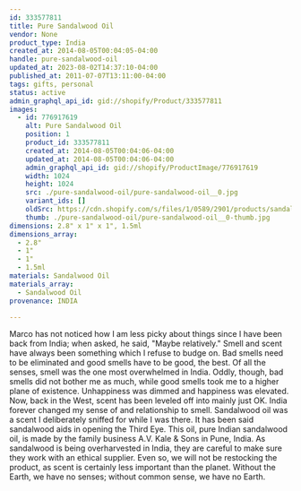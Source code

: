 ```yaml
---
id: 333577811
title: Pure Sandalwood Oil
vendor: None
product_type: India
created_at: 2014-08-05T00:04:05-04:00
handle: pure-sandalwood-oil
updated_at: 2023-08-02T14:37:10-04:00
published_at: 2011-07-07T13:11:00-04:00
tags: gifts, personal
status: active
admin_graphql_api_id: gid://shopify/Product/333577811
images:
  - id: 776917619
    alt: Pure Sandalwood Oil
    position: 1
    product_id: 333577811
    created_at: 2014-08-05T00:04:06-04:00
    updated_at: 2014-08-05T00:04:06-04:00
    admin_graphql_api_id: gid://shopify/ProductImage/776917619
    width: 1024
    height: 1024
    src: ./pure-sandalwood-oil/pure-sandalwood-oil__0.jpg
    variant_ids: []
    oldSrc: https://cdn.shopify.com/s/files/1/0589/2901/products/sandalwood_20oil.jpeg?v=1407211446
    thumb: ./pure-sandalwood-oil/pure-sandalwood-oil__0-thumb.jpg
dimensions: 2.8" x 1" x 1", 1.5ml
dimensions_array:
  - 2.8"
  - 1"
  - 1"
  - 1.5ml
materials: Sandalwood Oil
materials_array:
  - Sandalwood Oil
provenance: INDIA

---
```


Marco has not noticed how I am less picky about things since I have been back from India; when asked, he said, "Maybe relatively." Smell and scent have always been something which I refuse to budge on. Bad smells need to be eliminated and good smells have to be good, the best. Of all the senses, smell was the one most overwhelmed in India. Oddly, though, bad smells did not bother me as much, while good smells took me to a higher plane of existence. Unhappiness was dimmed and happiness was elevated. Now, back in the West, scent has been leveled off into mainly just OK. India forever changed my sense of and relationship to smell. Sandalwood oil was a scent I deliberately sniffed for while I was there. It has been said sandalwood aids in opening the Third Eye. This oil, pure Indian sandalwood oil, is made by the family business A.V. Kale & Sons in Pune, India. As sandalwood is being overharvested in India, they are careful to make sure they work with an ethical supplier. Even so, we will not be restocking the product, as scent is certainly less important than the planet. Without the Earth, we have no senses; without common sense, we have no Earth.